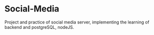 # Social-Media

Project and practice of social media server, implementing the learning of backend and postgreSQL, nodeJS.
